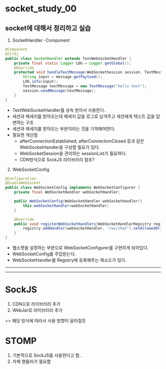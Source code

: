 # socket_study_00


## socket에 대해서 정리하고 실습

1. SocketHandler -Component
``` java
@Component
@Slf4j
public class SocketHandler extends TextWebSocketHandler {
    private final static Logger LOG = Logger.getGlobal();
    @Override
    protected void handleTextMessage(WebSocketSession session, TextMessage message) throws Exception{
        String input = message.getPayload();
        LOG.info(input);
        TextMessage textMessage = new TextMessage("hello test");
        session.sendMessage(textMessage);
    }
}
```
  - TextWebSocketHandler를 상속 받아서 사용한다.
  - 세션과 메세지를 받아오는데 메세지 값을 로그로 남겨주고 세션에게 텍스트 값을 답변하는 구조
  - 세션과 메세지를 받아오는 부분이라는 것을 기억해야한다.
  - 필요한 개선점
    - afterConnectionEstablished, afterConnectionClosed 등과 같은 WebSocketHandler을 구성할 필요가 있다.
    - WebSocketSession을 관리하는 sessionList가 필요하다.
    - CDN방식으로 SockJS 라이브러리 참조?

2. WebSocketConfig
``` java
@Configuration
@EnableWebSocket
public class WebSocketConfig implements WebSocketConfigurer {
    private final WebSocketHandler webSocketHandler;

    public WebSocketConfig(WebSocketHandler webSocketHandler){
        this.webSocketHandler=webSocketHandler;
    }

    @Override
    public void registerWebSocketHandlers(WebSocketHandlerRegistry registry){
        registry.addHandler(webSocketHandler, "/ws/chat").setAllowedOrigins("*");
    }
}
```
  - 웹소켓을 설정하는 부분으로 WebSocketConfigurer를 구현하게 되어있다.
  - WebSocketConfig를 주입받는다.
  - WebSocketHandler를 Registry에 등록해주는 메소드가 있다.
  
--------
--------

# SockJS

1. CDN으로 라이브러리 추가
2. WebJar로 라이브러리 추가

=> 해당 방식에 따라서 사용 방향이 달라질듯

# STOMP

1. 기본적으로 SockJS를 사용한다고 함..
2. 자체 핸들러가 필요함
